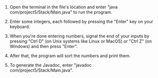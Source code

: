1. Open the terminal in the file's location and enter "java com/project5/Stack/Main.java" to run the program.

2. Enter some integers, each followed by pressing the "Enter" key on your keyboard.

3. When you're done entering numbers, signal the end of your inputs
   by pressing "Ctrl D" (on Unix systems like Linux or MacOS) 
   or "Ctrl Z" (on Windows) and then press "Enter".

4. After that, the program will sort the numbers and print them.

5. To generate the Javadoc, enter "javadoc com/project5/Stack/Main.java".
